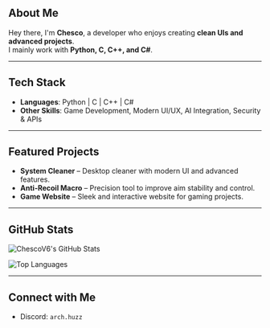 ## About Me
Hey there, I'm **Chesco**, a developer who enjoys creating **clean UIs and advanced projects**.  
I mainly work with **Python, C, C++, and C#**.

---

## Tech Stack
- **Languages**: Python | C | C++ | C#  
- **Other Skills**: Game Development, Modern UI/UX, AI Integration, Security & APIs

---

## Featured Projects
- **System Cleaner** – Desktop cleaner with modern UI and advanced features.  
- **Anti-Recoil Macro** – Precision tool to improve aim stability and control.  
- **Game Website** – Sleek and interactive website for gaming projects.  

---

## GitHub Stats
![ChescoV6's GitHub Stats](https://github-readme-stats.vercel.app/api?username=ChescoV6&show_icons=true&theme=tokyonight)

![Top Languages](https://github-readme-stats.vercel.app/api/top-langs/?username=ChescoV6&layout=compact&theme=tokyonight)

---

## Connect with Me
- Discord: `arch.huzz`  
